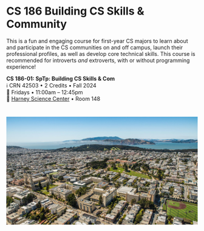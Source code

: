 # CS 186 Building CS Skills &amp; Community

This is a fun and engaging course for first-year CS majors to learn about and participate in the CS communities on and off campus, launch their professional profiles, as well as develop core technical skills. This course is recommended for introverts *and* extroverts, with or without programming experience!

**CS 186-01: SpTp: Building CS Skills & Com**  
:information_source: CRN 42503 • 2 Credits • Fall 2024  
:date: Fridays • 11:00am &ndash; 12:45pm  
:school: [Harney Science Center](https://maps.usfca.edu/?id=924#!ce/17539?ct/62018,14583?m/160034?s/?mc/37.77695499999999,-122.45121?z/18?lvl/0?share) • Room 148



# ![USF Main Campus from Above](https://github.com/usf-cs186-fall2024/.github/blob/6f6fdb652bfc402a3f15e06988ca1c76909fddc7/profile/usfcampus.jpg)
